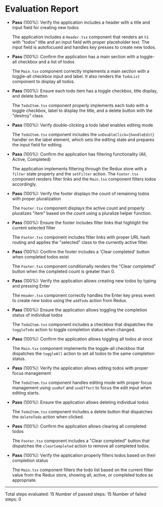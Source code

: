 # Evaluation Report

- **Pass** (100%): Verify the application includes a header with a title and input field for creating new todos
  
  The application includes a `Header.tsx` component that renders an `h1` with "todos" title and an input field with proper placeholder text. The input field is autofocused and handles key presses to create new todos.

- **Pass** (100%): Confirm the application has a main section with a toggle-all checkbox and a list of todos
  
  The `Main.tsx` component correctly implements a main section with a toggle-all checkbox input and label. It also renders the `TodoList` component to display all todos.

- **Pass** (100%): Ensure each todo item has a toggle checkbox, title display, and delete button
  
  The `TodoItem.tsx` component properly implements each todo with a toggle checkbox, label to display the title, and a delete button with the "destroy" class.

- **Pass** (100%): Verify double-clicking a todo label enables editing mode
  
  The `TodoItem.tsx` component includes the `onDoubleClick={handleEdit}` handler on the label element, which sets the editing state and prepares the input field for editing.

- **Pass** (100%): Confirm the application has filtering functionality (All, Active, Completed)
  
  The application implements filtering through the Redux store with a `filter` state property and the `setFilter` action. The `Footer.tsx` component renders filter links and the `Main.tsx` component filters todos accordingly.

- **Pass** (100%): Verify the footer displays the count of remaining todos with proper pluralization
  
  The `Footer.tsx` component displays the active count and properly pluralizes "item" based on the count using a pluralize helper function.

- **Pass** (100%): Ensure the footer includes filter links that highlight the current selected filter
  
  The `Footer.tsx` component includes filter links with proper URL hash routing and applies the "selected" class to the currently active filter.

- **Pass** (100%): Confirm the footer includes a 'Clear completed' button when completed todos exist
  
  The `Footer.tsx` component conditionally renders the "Clear completed" button when the completed count is greater than 0.

- **Pass** (100%): Verify the application allows creating new todos by typing and pressing Enter
  
  The `Header.tsx` component correctly handles the Enter key press event to create new todos using the `addTodo` action from Redux.

- **Pass** (100%): Ensure the application allows toggling the completion status of individual todos
  
  The `TodoItem.tsx` component includes a checkbox that dispatches the `toggleTodo` action to toggle completion status when changed.

- **Pass** (100%): Confirm the application allows toggling all todos at once
  
  The `Main.tsx` component implements the toggle-all checkbox that dispatches the `toggleAll` action to set all todos to the same completion status.

- **Pass** (100%): Verify the application allows editing todos with proper focus management
  
  The `TodoItem.tsx` component handles editing mode with proper focus management using `useRef` and `useEffect` to focus the edit input when editing starts.

- **Pass** (100%): Ensure the application allows deleting individual todos
  
  The `TodoItem.tsx` component includes a delete button that dispatches the `deleteTodo` action when clicked.

- **Pass** (100%): Confirm the application allows clearing all completed todos
  
  The `Footer.tsx` component includes a "Clear completed" button that dispatches the `clearCompleted` action to remove all completed todos.

- **Pass** (100%): Verify the application properly filters todos based on their completion status
  
  The `Main.tsx` component filters the todo list based on the current filter value from the Redux store, showing all, active, or completed todos as appropriate.

---

Total steps evaluated: 15
Number of passed steps: 15
Number of failed steps: 0